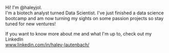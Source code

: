Hi! I'm @haleyjol.<br>
I'm a biotech analyst turned Data Scientist. I've just finished a data science bootcamp 
and am now turning my sights on some passion projects so stay tuned for new ventures!

If you want to know more about me and what I'm up to, check out my LinkedIn<br>
www.linkedin.com/in/haley-lautenbach/

